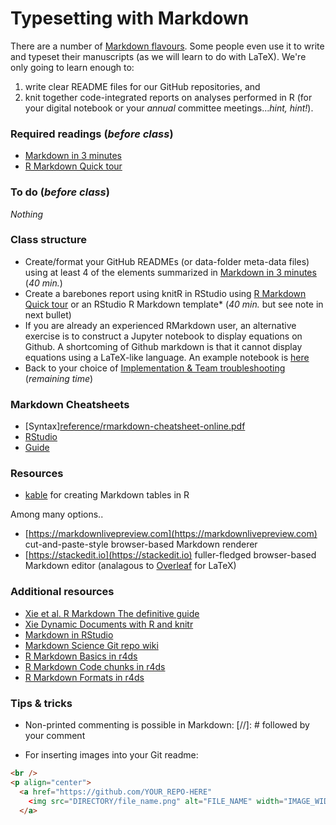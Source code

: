 # Typesetting with Markdown

There are a number of [Markdown flavours](https://en.wikipedia.org/wiki/Markdown).  Some people even use it to write and typeset their manuscripts (as we will learn to do with LaTeX).  We're only going to learn enough to:
1) write clear README files for our GitHub repositories, and
2) knit together code-integrated reports on analyses performed in R (for your digital notebook or your _annual_ committee meetings..._hint, hint!_).

### Required readings (_before class_)
- [Markdown in 3 minutes](https://github.com/scholmd/scholmd/wiki/Learn-markdown-in-3-minutes)
- [R Markdown Quick tour](https://rmarkdown.rstudio.com/authoring_quick_tour.html)


### To do (_before class_)
_Nothing_

### Class structure
- Create/format your GitHub READMEs (or data-folder meta-data files) using at least 4 of the elements summarized in [Markdown in 3 minutes](https://github.com/scholmd/scholmd/wiki/Learn-markdown-in-3-minutes) (_40 min._)
- Create a barebones report using knitR in RStudio using [R Markdown Quick tour](https://rmarkdown.rstudio.com/authoring_quick_tour.html) or an RStudio R Markdown template* (_40 min._ but see note in next bullet)
- If you are already an experienced RMarkdown user, an alternative exercise is to construct a Jupyter notebook to display equations on Github. A shortcoming of Github markdown is that it cannot display equations using a LaTeX-like language. An example notebook is [here](../Typesetting_Markdown/displaying_equations_on_github/)
- Back to your choice of [Implementation & Team troubleshooting](../Implementation/README.md) (_remaining time_)


### Markdown Cheatsheets
- [Syntax][reference/rmarkdown-cheatsheet-online.pdf](https://github.com/analyticalworkflows/TeachingMaterials/blob/master/classes/Typesetting_Markdown/reference/markdown-cheatsheet-online.pdf)
- [RStudio](reference/rmarkdown-cheatsheet-2.0.pdf)
- [Guide](reference/rmarkdown-reference.pdf)

### Resources
- [kable](https://cran.r-project.org/web/packages/kableExtra/vignettes/awesome_table_in_html.html) for creating Markdown tables in R

Among many options..
- [https://markdownlivepreview.com](https://markdownlivepreview.com) cut-and-paste-style browser-based Markdown renderer
- [https://stackedit.io](https://stackedit.io) fuller-fledged browser-based Markdown editor (analagous to [Overleaf](https://www.overleaf.com) for LaTeX)

### Additional resources
- [Xie et al. R Markdown The definitive guide](https://bookdown.org/yihui/rmarkdown/)
- [Xie Dynamic Documents with R and knitr](https://yihui.org/knitr/)
- [Markdown in RStudio](https://rmarkdown.rstudio.com)
- [Markdown Science Git repo wiki](https://github.com/scholmd/scholmd/wiki)
- [R Markdown Basics in r4ds](https://r4ds.had.co.nz/r-markdown.html#r-markdown-basics)
- [R Markdown Code chunks in r4ds](https://r4ds.had.co.nz/r-markdown.html#code-chunks)
- [R Markdown Formats in r4ds](https://r4ds.had.co.nz/r-markdown-formats.html)

### Tips \& tricks
- Non-printed commenting is possible in Markdown:
	 [//]: # followed by your comment

- For inserting images into your Git readme:
```html
<br />
<p align="center">
  <a href="https://github.com/YOUR_REPO-HERE"
    <img src="DIRECTORY/file_name.png" alt="FILE_NAME" width="IMAGE_WIDTH" height="IMAGE_HEIGHT">
  </a>
